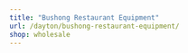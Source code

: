 ```yaml
---
title: "Bushong Restaurant Equipment"
url: /dayton/bushong-restaurant-equipment/
shop: wholesale
---
```

